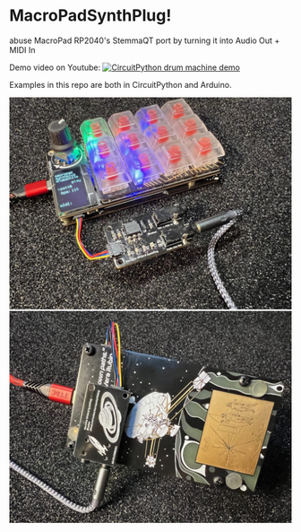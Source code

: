 # MacroPadSynthPlug!

abuse MacroPad RP2040's StemmaQT port by turning it into Audio Out + MIDI In

Demo video on Youtube:
[![CircuitPython drum machine demo](https://img.youtube.com/vi/jMKC_18M17U/maxresdefault.jpg)](https://www.youtube.com/watch?v=jMKC_18M17U)

Examples in this repo are both in CircuitPython and Arduino.

<img width=700 src="./docs/img1.jpg"><img width=700 src="./docs/img2.jpg">
